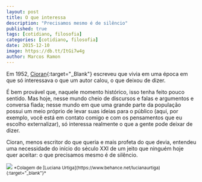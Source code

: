 ```yaml
---
layout: post
title: O que interessa
description: "Precisamos mesmo é de silêncio"
published: true
tags: [cotidiano, filosofia]
categories: [cotidiano, filosofia]
date: 2015-12-10
image: https://db.tt/ItGi7w4g
author: Marcos Ramon
---
```


Em 1952, [Cioran](https://pt.wikipedia.org/wiki/Emil_Cioran){:target="_Blank"} escreveu que vivia em uma época em que só interessava o que um autor calou, o que deixou de dizer. 

É bem provável que, naquele momento histórico, isso tenha feito pouco sentido. Mas hoje, nesse mundo cheio de discursos e falas e argumentos e conversa fiada; nesse mundo em que uma grande parte da população possui um meio próprio de levar suas ideias para o público (aqui, por exemplo, você está em contato comigo e com os pensamentos que eu escolho externalizar), só interessa realmente o que a gente pode deixar de dizer.

Cioran, menos escritor do que queria e mais profeta do que devia, entendeu uma necessidade do início do século XXI de um jeito que ninguém hoje quer aceitar: o que precisamos mesmo é de silêncio. 

<img src="https://db.tt/ItGi7w4g">
<small>*Colagem de [Luciana Urtiga](https://www.behance.net/lucianaurtiga){:target="_blank"}*</small>
